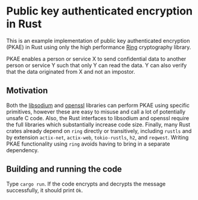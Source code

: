 # Public key authenticated encryption in Rust

This is an example implementation of public key authenticated encryption (PKAE)
in Rust using only the high performance [Ring](https://github.com/briansmith/ring)
cryptography library.

PKAE enables a person or service X to send confidential data to another person
or service Y such that only Y can read the data. Y can also verify that the data
originated from X and not an impostor.

## Motivation

Both the [libsodium](https://doc.libsodium.org/public-key_cryptography/authenticated_encryption)
and [openssl](https://www.openssl.org/docs/manmaster/man7/evp.html) libraries
can perform PKAE using specific primitives, however these are easy to misuse and
call a lot of potentially unsafe C code. Also, the Rust interfaces to libsodium
and openssl require the full libraries which substantially increase code size.
Finally, many Rust crates already depend on `ring` directly or transitively,
including `rustls` and by extension `actix-net`, `actix-web`, `tokio-rustls`, 
`h2`, and `reqwest`. Writing PKAE functionality using `ring` avoids having to
bring in a separate dependency.

## Building and running the code

Type `cargo run`. If the code encrypts and decrypts the message successfully, it
should print `Ok`.
